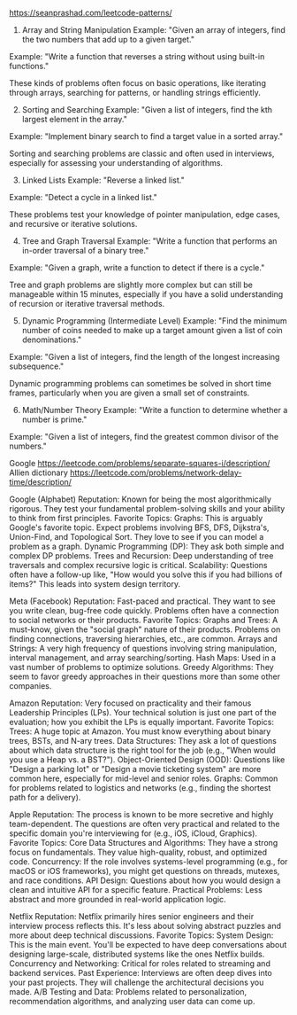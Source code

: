 https://seanprashad.com/leetcode-patterns/

1. Array and String Manipulation
Example: "Given an array of integers, find the two numbers that add up to a given target."

Example: "Write a function that reverses a string without using built-in functions."

These kinds of problems often focus on basic operations, like iterating through arrays, searching for patterns, or handling strings efficiently.

2. Sorting and Searching
Example: "Given a list of integers, find the kth largest element in the array."

Example: "Implement binary search to find a target value in a sorted array."

Sorting and searching problems are classic and often used in interviews, especially for assessing your understanding of algorithms.

3. Linked Lists
Example: "Reverse a linked list."

Example: "Detect a cycle in a linked list."

These problems test your knowledge of pointer manipulation, edge cases, and recursive or iterative solutions.

4. Tree and Graph Traversal
Example: "Write a function that performs an in-order traversal of a binary tree."

Example: "Given a graph, write a function to detect if there is a cycle."

Tree and graph problems are slightly more complex but can still be manageable within 15 minutes, especially if you have a solid understanding of recursion or iterative traversal methods.

5. Dynamic Programming (Intermediate Level)
Example: "Find the minimum number of coins needed to make up a target amount given a list of coin denominations."

Example: "Given a list of integers, find the length of the longest increasing subsequence."

Dynamic programming problems can sometimes be solved in short time frames, particularly when you are given a small set of constraints.

6. Math/Number Theory
Example: "Write a function to determine whether a number is prime."

Example: "Given a list of integers, find the greatest common divisor of the numbers."

Google
https://leetcode.com/problems/separate-squares-i/description/
Allien dictionary
https://leetcode.com/problems/network-delay-time/description/

Google (Alphabet)
Reputation: Known for being the most algorithmically rigorous. They test your fundamental problem-solving skills and your ability to think from first principles.
Favorite Topics:
Graphs: This is arguably Google's favorite topic. Expect problems involving BFS, DFS, Dijkstra's, Union-Find, and Topological Sort. They love to see if you can model a problem as a graph.
Dynamic Programming (DP): They ask both simple and complex DP problems.
Trees and Recursion: Deep understanding of tree traversals and complex recursive logic is critical.
Scalability: Questions often have a follow-up like, "How would you solve this if you had billions of items?" This leads into system design territory.

Meta (Facebook)
Reputation: Fast-paced and practical. They want to see you write clean, bug-free code quickly. Problems often have a connection to social networks or their products.
Favorite Topics:
Graphs and Trees: A must-know, given the "social graph" nature of their products. Problems on finding connections, traversing hierarchies, etc., are common.
Arrays and Strings: A very high frequency of questions involving string manipulation, interval management, and array searching/sorting.
Hash Maps: Used in a vast number of problems to optimize solutions.
Greedy Algorithms: They seem to favor greedy approaches in their questions more than some other companies.

Amazon
Reputation: Very focused on practicality and their famous Leadership Principles (LPs). Your technical solution is just one part of the evaluation; how you exhibit the LPs is equally important.
Favorite Topics:
Trees: A huge topic at Amazon. You must know everything about binary trees, BSTs, and N-ary trees.
Data Structures: They ask a lot of questions about which data structure is the right tool for the job (e.g., "When would you use a Heap vs. a BST?").
Object-Oriented Design (OOD): Questions like "Design a parking lot" or "Design a movie ticketing system" are more common here, especially for mid-level and senior roles.
Graphs: Common for problems related to logistics and networks (e.g., finding the shortest path for a delivery).

Apple
Reputation: The process is known to be more secretive and highly team-dependent. The questions are often very practical and related to the specific domain you're interviewing for (e.g., iOS, iCloud, Graphics).
Favorite Topics:
Core Data Structures and Algorithms: They have a strong focus on fundamentals. They value high-quality, robust, and optimized code.
Concurrency: If the role involves systems-level programming (e.g., for macOS or iOS frameworks), you might get questions on threads, mutexes, and race conditions.
API Design: Questions about how you would design a clean and intuitive API for a specific feature.
Practical Problems: Less abstract and more grounded in real-world application logic.

Netflix
Reputation: Netflix primarily hires senior engineers and their interview process reflects this. It's less about solving abstract puzzles and more about deep technical discussions.
Favorite Topics:
System Design: This is the main event. You'll be expected to have deep conversations about designing large-scale, distributed systems like the ones Netflix builds.
Concurrency and Networking: Critical for roles related to streaming and backend services.
Past Experience: Interviews are often deep dives into your past projects. They will challenge the architectural decisions you made.
A/B Testing and Data: Problems related to personalization, recommendation algorithms, and analyzing user data can come up.